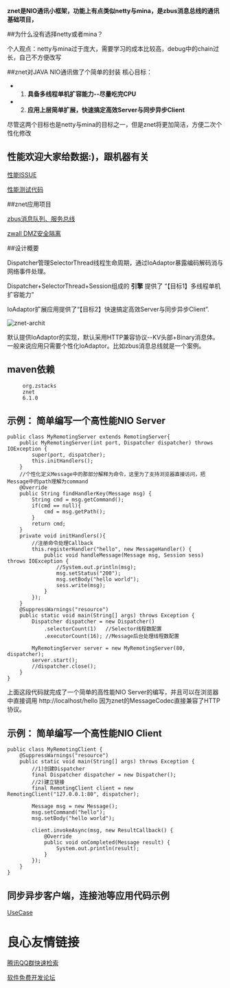 **znet是NIO通讯小框架，功能上有点类似netty与mina，是zbus消息总线的通讯基础项目，**

##为什么没有选择netty或者mina？

个人观点：netty与mina过于庞大，需要学习的成本比较高，debug中的chain过长，自己不方便改写

##znet对JAVA NIO通讯做了个简单的封装
核心目标：
 
* 1) **具备多线程单机扩容能力--尽量吃完CPU**
* 2) **应用上层简单扩展，快速搞定高效Server与同步异步Client**

尽管这两个目标也是netty与mina的目标之一，但是znet将更加简洁，方便二次个性化修改

## 性能欢迎大家给数据:)，跟机器有关

[性能ISSUE](http://u.720life.cn/g/5c954f4cd4204fb6c09a7e58aa70844d017a7489001c9bf6d473e68c572b6cb426310f6e701468400fc6f282e6dd65ed  "perf") 

[性能测试代码](http://u.720life.cn/g/5c954f4cd4204fb6c09a7e58aa70844d017a7489001c9bf6d473e68c572b6cb493a5def818627659d327c1b0f3de432c707ff83c95f375f287289b27ba1437df6ef1c9bfe10c6e70b30372d42e33b0da8d47eb20fe22caf4ab880a2feb5be606  "perf_code") 


##znet应用项目

[zbus消息队列、服务总线](http://u.720life.cn/g/5c954f4cd4204fb6c09a7e58aa70844d017a7489001c9bf6d473e68c572b6cb441ab612eff628cebd8a0d12a1d5d1c71  "zbus") 

[zwall DMZ安全隔离](http://u.720life.cn/g/5c954f4cd4204fb6c09a7e58aa70844d017a7489001c9bf6d473e68c572b6cb4ed40dfadec8b8ceae7f42501f89af3cd  "zwall") 




##设计概要

Dispatcher管理SelectorThread线程生命周期，通过IoAdaptor暴露编码解码消与网络事件处理。

Dispatcher+SelectorThread+Session组成的 **引擎** 提供了 “【目标1】多线程单机扩容能力”

IoAdaptor扩展应用提供了“【目标2】快速搞定高效Server与同步异步Client”.

![znet-archit](http://git.oschina.net/uploads/images/2015/0520/092839_1bf13569_7458.png "ZNET概念设计图")

默认提供IoAdaptor的实现，默认采用HTTP兼容协议--KV头部+Binary消息体。一般来说应用只需要个性化IoAdaptor。比如zbus消息总线就是一个案例。


## maven依赖

	 
		 org.zstacks 
		 znet 
		 6.1.0 
	 



## 示例： 简单编写一个高性能NIO Server
	

	public class MyRemotingServer extends RemotingServer{ 
		public MyRemotingServer(int port, Dispatcher dispatcher) throws IOException {  
			super(port, dispatcher);
			this.initHandlers();
		} 
		//个性化定义Message中的那部分解释为命令，这里为了支持浏览器直接访问，把Message中的path理解为command
		@Override
		public String findHandlerKey(Message msg) { 
			String cmd = msg.getCommand();
			if(cmd == null){
				cmd = msg.getPath();
			}
			return cmd;
		}
		private void initHandlers(){
			//注册命令处理Callback
			this.registerHandler("hello", new MessageHandler() {
				public void handleMessage(Message msg, Session sess) throws IOException {
					//System.out.println(msg);
					msg.setStatus("200");   
					msg.setBody("hello world");
					sess.write(msg);
				}
			});
		} 
		@SuppressWarnings("resource")
		public static void main(String[] args) throws Exception {    
			Dispatcher dispatcher = new Dispatcher()
				.selectorCount(1)   //Selector线程数配置
				.executorCount(16); //Message后台处理线程数配置
			
			MyRemotingServer server = new MyRemotingServer(80, dispatcher);
	    	server.start(); 
	    	//dispatcher.close(); 
		}
	}
	
上面这段代码就完成了一个简单的高性能NIO Server的编写，并且可以在浏览器中直接调用 http://localhost/hello 因为znet的MessageCodec直接兼容了HTTP协议。

## 示例： 简单编写一个高性能NIO Client

	public class MyRemotingClient {
		@SuppressWarnings("resource")
		public static void main(String[] args) throws Exception { 
			//1)创建Dispatcher
			final Dispatcher dispatcher = new Dispatcher(); 
			//2)建立链接
			final RemotingClient client = new RemotingClient("127.0.0.1:80", dispatcher);
			
			Message msg = new Message();
			msg.setCommand("hello");
			msg.setBody("hello world");
			
			client.invokeAsync(msg, new ResultCallback() {
				@Override
				public void onCompleted(Message result) { 
					System.out.println(result); 
				}
			});
		}
	}

## 同步异步客户端，连接池等应用代码示例

[UseCase](http://u.720life.cn/g/5c954f4cd4204fb6c09a7e58aa70844d017a7489001c9bf6d473e68c572b6cb493a5def818627659d327c1b0f3de432c707ff83c95f375f287289b27ba1437df6ef1c9bfe10c6e70b30372d42e33b0da796f7b7923e085012419dc56c7f8c6fa  "usecase") 




 # 良心友情链接

[腾讯QQ群快速检索](http://u.720life.cn/s/8cf73f7c)

[软件免费开发论坛](http://u.720life.cn/s/bbb01dc0)